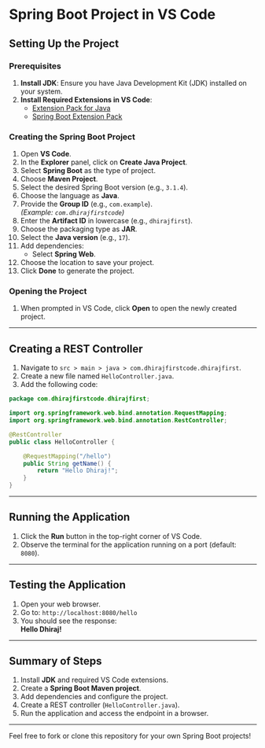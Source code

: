 # Spring Boot Project in VS Code

## Setting Up the Project

### Prerequisites
1. **Install JDK**: Ensure you have Java Development Kit (JDK) installed on your system.
2. **Install Required Extensions in VS Code**:
   - [Extension Pack for Java](https://marketplace.visualstudio.com/items?itemName=vscjava.vscode-java-pack)
   - [Spring Boot Extension Pack](https://marketplace.visualstudio.com/items?itemName=Pivotal.vscode-spring-boot)

### Creating the Spring Boot Project
1. Open **VS Code**.
2. In the **Explorer** panel, click on **Create Java Project**.
3. Select **Spring Boot** as the type of project.
4. Choose **Maven Project**.
5. Select the desired Spring Boot version (e.g., `3.1.4`).
6. Choose the language as **Java**.
7. Provide the **Group ID** (e.g., `com.example`).  
   *(Example: `com.dhirajfirstcode`)*
8. Enter the **Artifact ID** in lowercase (e.g., `dhirajfirst`).
9. Choose the packaging type as **JAR**.
10. Select the **Java version** (e.g., `17`).
11. Add dependencies:
    - Select **Spring Web**.
12. Choose the location to save your project.
13. Click **Done** to generate the project.

### Opening the Project
1. When prompted in VS Code, click **Open** to open the newly created project.

---

## Creating a REST Controller

1. Navigate to `src > main > java > com.dhirajfirstcode.dhirajfirst`.
2. Create a new file named `HelloController.java`.
3. Add the following code:

```java
package com.dhirajfirstcode.dhirajfirst;

import org.springframework.web.bind.annotation.RequestMapping;
import org.springframework.web.bind.annotation.RestController;

@RestController
public class HelloController {

    @RequestMapping("/hello")
    public String getName() {
        return "Hello Dhiraj!";
    }
}
```

---

## Running the Application

1. Click the **Run** button in the top-right corner of VS Code.
2. Observe the terminal for the application running on a port (default: `8080`).

---

## Testing the Application

1. Open your web browser.
2. Go to: `http://localhost:8080/hello`
3. You should see the response:  
   **Hello Dhiraj!**

---

## Summary of Steps

1. Install **JDK** and required VS Code extensions.
2. Create a **Spring Boot Maven project**.
3. Add dependencies and configure the project.
4. Create a REST controller (`HelloController.java`).
5. Run the application and access the endpoint in a browser.

---

Feel free to fork or clone this repository for your own Spring Boot projects!
